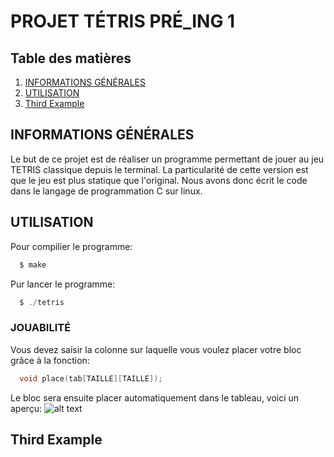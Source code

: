 # PROJET TÉTRIS PRÉ_ING 1


## Table des matières
1. [INFORMATIONS GÉNÉRALES](#informations-générales)
2. [UTILISATION](#utilisation)
3. [Third Example](#third-example)

## INFORMATIONS GÉNÉRALES

Le but de ce projet est de réaliser un programme permettant de jouer au jeu TETRIS classique depuis le terminal. La particularité de cette version est que le jeu est plus statique que l'original. Nous avons donc écrit le code dans le langage de programmation C sur linux.

## UTILISATION

Pour compilier le programme:
```c
  $ make
```
Pur lancer le programme:
```c
  $ ./tetris
```
### JOUABILITÉ

Vous devez saisir la colonne sur laquelle vous voulez placer votre bloc grâce à la fonction:
```c
  void place(tab[TAILLE][TAILLE]);
```
Le bloc sera ensuite placer automatiquement dans le tableau, voici un aperçu:
![alt text](C:\Users\utilisateur\Desktop\GRID1.png "Exemple tableau")

## Third Example
